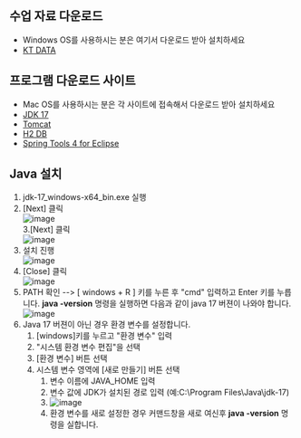 수업 자료 다운로드
---------------
* Windows OS를 사용하시는 분은 여기서 다운로드 받아 설치하세요
* [KT DATA](http://naver.me/Gq8OpQZJ)

프로그램 다운로드 사이트
------------
* Mac OS를 사용하시는 분은 각 사이트에 접속해서 다운로드 받아 설치하세요
* [JDK 17](https://www.oracle.com/java/technologies/downloads/#jdk17-windows)
* [Tomcat](https://tomcat.apache.org/)
* [H2 DB](https://www.h2database.com/html/main.html)
* [Spring Tools 4 for Eclipse](https://spring.io/tools)

Java 설치
------------
1. jdk-17_windows-x64_bin.exe 실행  
2. [Next] 클릭  
![image](https://github.com/user-attachments/assets/7309c860-f45a-443a-9df1-6c04115f1b11)  
3.[Next] 클릭   
![image](https://github.com/user-attachments/assets/560ee0db-3b24-40d2-896a-65e650386585)   
4. 설치 진행  
![image](https://github.com/user-attachments/assets/6cf343d8-cc7b-4a80-9c00-e7dc5adc0ccc)  
5. [Close] 클릭  
![image](https://github.com/user-attachments/assets/9e919011-83e8-45b8-bfac-fe16fdcf04b7)
6. PATH 확인 --> [ windows + R ] 키를 누른 후 "cmd" 입력하고 Enter 키를 누릅니다. <b>java -version</b> 명령을 실행하면 다음과 같이 java 17 버젼이 나와야 합니다.
![image](https://github.com/user-attachments/assets/d3748c0c-286c-4957-9cb0-485da8060f2e)
7. Java 17 버젼이 아닌 경우 환경 변수를 설정합니다. 
    1. [windows]키를 누르고 "환경 변수" 입력
    2. "시스템 환경 변수 편집"을 선택
    3. [환경 변수] 버튼 선택
    4. 시스템 변수 영역에 [새로 만들기] 버튼 선택
        1. 변수 이름에 JAVA_HOME  입력
        2. 변수 값에 JDK가 설치된 경로 입력 (예:C:\Program Files\Java\jdk-17)
        3. ![image](https://github.com/user-attachments/assets/0ab8a067-1593-401b-9c0e-aaad80c63f56)
        4. 환경 변수를 새로 설정한 경우 커맨드창을 새로 여신후 <b>java -version</b> 명령을 실합니다.



 



